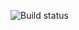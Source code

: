 ![Build status](https://app.bitrise.io/app/015bae2aa067e812/status.svg?token=e15-IyFfpvqiXfcm_b9OQQ)